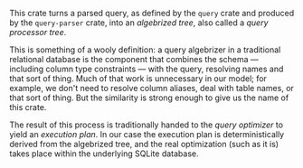 This crate turns a parsed query, as defined by the `query` crate and produced by the `query-parser` crate, into an *algebrized tree*, also called a *query processor tree*.

This is something of a wooly definition: a query algebrizer in a traditional relational database is the component that combines the schema — including column type constraints — with the query, resolving names and that sort of thing. Much of that work is unnecessary in our model; for example, we don't need to resolve column aliases, deal with table names, or that sort of thing. But the similarity is strong enough to give us the name of this crate.

The result of this process is traditionally handed to the *query optimizer* to yield an *execution plan*. In our case the execution plan is deterministically derived from the algebrized tree, and the real optimization (such as it is) takes place within the underlying SQLite database.
